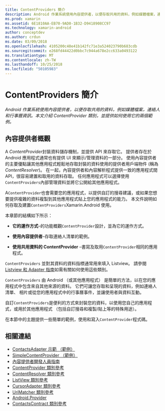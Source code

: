 ```yaml
---
title: ContentProviders 簡介
description: Android 作業系統使用內容提供者，以便存取共用的資料，例如媒體檔案，連絡人和行事曆資訊。 本文介紹 ContentProvider 類別，並提供如何使用它的兩個範例。
ms.prod: xamarin
ms.assetid: 6E1810AA-EB70-9AD0-1B32-D9418908CC97
ms.technology: xamarin-android
author: conceptdev
ms.author: crdun
ms.date: 03/09/2018
ms.openlocfilehash: 4105200c48e41b142fc71e3a524023790b683cdb
ms.sourcegitcommit: e268fd44422d0bbc7c944a678e2cc633a0493122
ms.translationtype: MT
ms.contentlocale: zh-TW
ms.lasthandoff: 10/25/2018
ms.locfileid: "50105983"
---
```

# <a name="intro-to-contentproviders"></a>ContentProviders 簡介

_Android 作業系統使用內容提供者，以便存取共用的資料，例如媒體檔案，連絡人和行事曆資訊。本文介紹 ContentProvider 類別，並提供如何使用它的兩個範例。_


## <a name="content-providers-overview"></a>內容提供者概觀

A *ContentProvider*封裝資料儲存機制，並提供 API 來存取它。 提供者存在於 Android 應用程式通常也有提供 UI 來顯示/管理資料的一部分。 使用內容提供者的主要優點讓其他應用程式輕鬆地存取封裝的資料使用的提供者用戶端物件 (稱為*ContentResolver*)。 在一起，內容提供者和內容解析程式提供一致的應用程式間 API，很容易建置和取用的資料存取。 任何應用程式可以選擇使用`ContentProviders`內部管理資料並將它公開給其他應用程式。

A`ContentProvider`也會需要您的應用程式，以提供自訂的搜尋建議，或如果您想要提供複雜的資料複製到其他應用程式貼上您的應用程式的能力。 本文件說明如何存取及建置`ContentProviders`Xamarin.Android 使用。

本章節的結構如下所示：

- **它的運作方式**&ndash;的功能概觀`ContentProvider`設計，並為它的運作方式。

- **使用內容提供者**&ndash;存取連絡人清單的範例。

- **使用共用資料的 ContentProvider** &ndash;書寫及取用`ContentProvider`相同的應用程式。

`ContentProviders` 並對其資料的資料指標通常用來填入 Listview。 請參閱[Listview 和 Adapter 指南](~/android/user-interface/layouts/list-view/index.md)如需有關如何使用這些類別。

`ContentProviders` 由 Android （或其他應用程式） 是簡單的方法，以在您的應用程式中包含來自其他來源的資料。 它們可讓您存取和呈現的資料，例如連絡人清單、 相片或從您的應用程式中的行事曆事件，並讓使用者與資料互動。

自訂`ContentProviders`是便利的方式來封裝您的資料，以使用您自己的應用程式，或用於其他應用程式 （包括自訂搜尋和複製/貼上等的特殊用途）。

在本節中的主題提供一些簡單的範例，使用和寫入`ContentProvider`程式碼。



## <a name="related-links"></a>相關連結

- [ContactsAdapter 示範 （範例）](https://developer.xamarin.com/samples/monodroid/PlatformFeatures/ContactsAdapterDemo/)
- [SimpleContentProvider （範例）](https://developer.xamarin.com/samples/monodroid/PlatformFeatures/SimpleContentProvider)
- [內容提供者開發人員指南](http://developer.android.com/guide/topics/providers/content-providers.html)
- [ContentProvider 類別參考](https://developer.xamarin.com/api/type/Android.Content.ContentProvider/)
- [ContentResolver 類別參考](https://developer.xamarin.com/api/type/Android.Content.ContentResolver/)
- [ListView 類別參考](https://developer.xamarin.com/api/type/Android.Widget.ListView/)
- [CursorAdapter 類別參考](https://developer.xamarin.com/api/type/Android.Widget.CursorAdapter/)
- [UriMatcher 類別參考](https://developer.xamarin.com/api/type/Android.Content.UriMatcher/)
- [Android.Provider](https://developer.xamarin.com/api/namespace/Android.Provider/)
- [ContactsContract 類別參考](https://developer.xamarin.com/api/type/Android.Provider.ContactsContract/)
